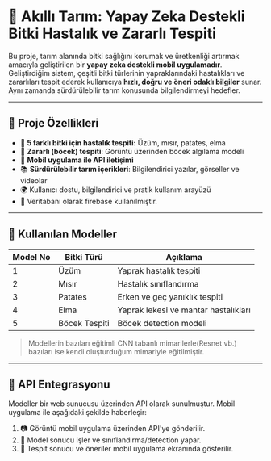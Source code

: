 # 🌿 Akıllı Tarım: Yapay Zeka Destekli Bitki Hastalık ve Zararlı Tespiti

Bu proje, tarım alanında bitki sağlığını korumak ve üretkenliği artırmak amacıyla geliştirilen bir **yapay zeka destekli mobil uygulamadır**. Geliştirdiğim sistem, çeşitli bitki türlerinin yapraklarındaki hastalıkları ve zararlıları tespit ederek kullanıcıya **hızlı, doğru ve öneri odaklı bilgiler** sunar. Aynı zamanda sürdürülebilir tarım konusunda bilgilendirmeyi hedefler.

---

## 📱 Proje Özellikleri

- 🌱 **5 farklı bitki için hastalık tespiti:** Üzüm, mısır, patates, elma 
- 🐞 **Zararlı (böcek) tespiti**: Görüntü üzerinden böcek algılama modeli
- 🔗 **Mobil uygulama ile API iletişimi**
- 📚 **Sürdürülebilir tarım içerikleri**: Bilgilendirici yazılar, görseller ve videolar
- 🌍 Kullanıcı dostu, bilgilendirici ve pratik kullanım arayüzü
- 🔗 Veritabanı olarak firebase kullanılmıştır.

---

## 🧠 Kullanılan Modeller

| Model No | Bitki Türü       | Açıklama                           |
|----------|------------------|------------------------------------|
| 1        | Üzüm             | Yaprak hastalık tespiti           |
| 2        | Mısır            | Hastalık sınıflandırma            |
| 3        | Patates          | Erken ve geç yanıklık tespiti     |
| 4        | Elma             | Yaprak lekesi ve mantar hastalıkları |
| 5        | Böcek Tespiti    | Böcek detection modeli      |

> Modellerin bazıları eğitimli CNN tabanlı mimarilerle(Resnet vb.) bazıları ise kendi oluşturduğum mimariyle eğitilmiştir.

---

## 🔌 API Entegrasyonu

Modeller bir web sunucusu üzerinden API olarak sunulmuştur. Mobil uygulama ile aşağıdaki şekilde haberleşir:

1. 📷 Görüntü mobil uygulama üzerinden API'ye gönderilir.
2. 🧠 Model sonucu işler ve sınıflandırma/detection yapar.
3. 📝 Tespit sonucu ve öneriler mobil uygulama ekranında gösterilir.




